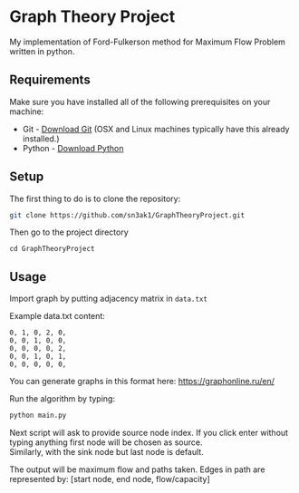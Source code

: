 # Graph Theory Project

My implementation of Ford-Fulkerson method for Maximum Flow Problem written in python.

## Requirements
Make sure you have installed all of the following prerequisites on your machine:
* Git - [Download Git](https://git-scm.com/downloads) (OSX and Linux machines typically have this already installed.)
* Python - [Download Python](https://www.python.org/getit/)

## Setup

The first thing to do is to clone the repository:

```sh
git clone https://github.com/sn3ak1/GraphTheoryProject.git
```
Then go to the project directory
```
cd GraphTheoryProject
```

## Usage

Import graph by putting adjacency matrix in `data.txt`

Example data.txt content:
```
0, 1, 0, 2, 0,
0, 0, 1, 0, 0,
0, 0, 0, 0, 2,
0, 0, 1, 0, 1,
0, 0, 0, 0, 0,
```
You can generate graphs in this format here: <https://graphonline.ru/en/>

Run the algorithm by typing:
```sh
python main.py
```
Next script will ask to provide source node index. If you click enter without typing anything first node will be chosen as source.  
Similarly, with the sink node but last node is default.

The output will be maximum flow and paths taken. Edges in path are represented by: \[start node, end node, flow/capacity]
